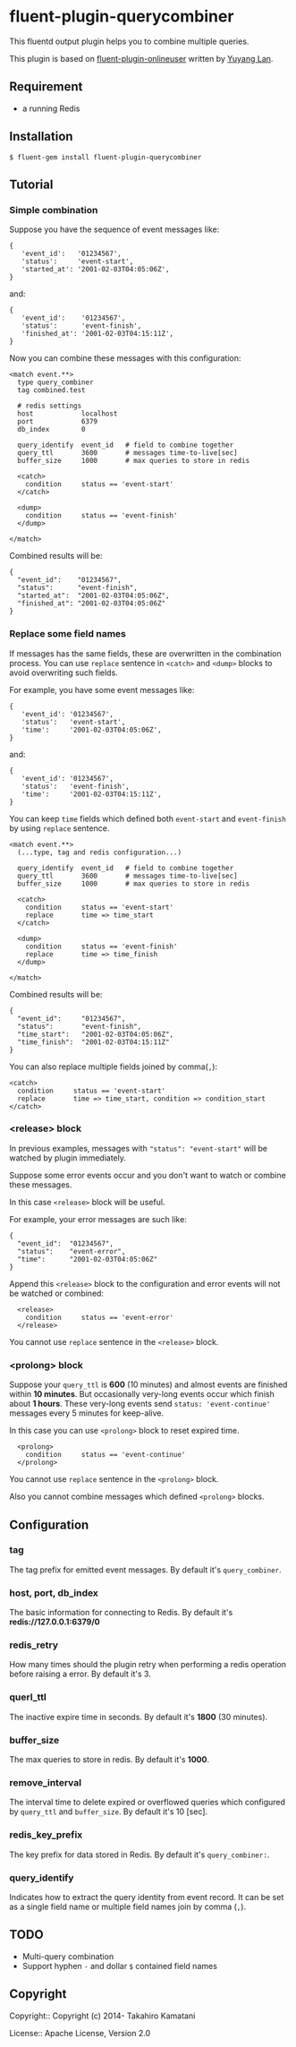 fluent-plugin-querycombiner
===========================
This fluentd output plugin helps you to combine multiple queries.

This plugin is based on [fluent-plugin-onlineuser](https://github.com/y-lan/fluent-plugin-onlineuser) written by [Yuyang Lan](https://github.com/y-lan).


## Requirement
  * a running Redis

## Installation

```
$ fluent-gem install fluent-plugin-querycombiner
```


## Tutorial
### Simple combination

Suppose you have the sequence of event messages like:

```
{
   'event_id':   '01234567',
   'status':     'event-start',
   'started_at': '2001-02-03T04:05:06Z',
}
```

and:

```
{
   'event_id':    '01234567',
   'status':      'event-finish',
   'finished_at': '2001-02-03T04:15:11Z',
}
```

Now you can combine these messages with this configuration:

```
<match event.**>
  type query_combiner
  tag combined.test

  # redis settings
  host            localhost
  port            6379
  db_index        0

  query_identify  event_id   # field to combine together
  query_ttl       3600       # messages time-to-live[sec]
  buffer_size     1000       # max queries to store in redis

  <catch>
    condition     status == 'event-start'
  </catch>

  <dump>
    condition     status == 'event-finish'
  </dump>

</match>
```

Combined results will be:

```
{
  "event_id":    "01234567",
  "status":      "event-finish",
  "started_at":  "2001-02-03T04:05:06Z",
  "finished_at": "2001-02-03T04:05:06Z"
}
```

### Replace some field names

If messages has the same fields, these are overwritten in the combination process. You can use `replace` sentence in `<catch>` and `<dump>` blocks to avoid overwriting such fields.

For example, you have some event messages like:

```
{
   'event_id': '01234567',
   'status':   'event-start',
   'time':     '2001-02-03T04:05:06Z',
}
```

and:

```
{
   'event_id': '01234567',
   'status':   'event-finish',
   'time':     '2001-02-03T04:15:11Z',
}
```

You can keep `time` fields which defined both `event-start` and `event-finish` by using `replace` sentence.

```
<match event.**>
  (...type, tag and redis configuration...)

  query_identify  event_id   # field to combine together
  query_ttl       3600       # messages time-to-live[sec]
  buffer_size     1000       # max queries to store in redis

  <catch>
    condition     status == 'event-start'
    replace       time => time_start
  </catch>

  <dump>
    condition     status == 'event-finish'
    replace       time => time_finish
  </dump>

</match>
```

Combined results will be:

```
{
  "event_id":     "01234567",
  "status":       "event-finish",
  "time_start":   "2001-02-03T04:05:06Z",
  "time_finish":  "2001-02-03T04:15:11Z"
}
```

You can also replace multiple fields joined by comma(`,`):

```
<catch>
  condition     status == 'event-start'
  replace       time => time_start, condition => condition_start
</catch>
```

### \<release\> block

In previous examples, messages with `"status": "event-start"` will be watched by plugin immediately.

Suppose some error events occur and you don't want to watch or combine these messages.

In this case `<release>` block will be useful.

For example, your error messages are such like:

```
{
  "event_id":  "01234567",
  "status":    "event-error",
  "time":      "2001-02-03T04:05:06Z"
}
```

Append this `<release>` block to the configuration and error events will not be watched or combined:

```
  <release>
    condition     status == 'event-error'
  </release>
```

You cannot use `replace` sentence in the `<release>` block.


### \<prolong\> block

Suppose your `query_ttl` is **600** (10 minutes) and almost events are finished within **10 minutes**. But occasionally very-long events occur which finish about **1 hours**. These very-long events send `status: 'event-continue'` messages every 5 minutes for keep-alive.

In this case you can use `<prolong>` block to reset expired time.

```
  <prolong>
    condition     status == 'event-continue'
  </prolong>
```

You cannot use `replace` sentence in the `<prolong>` block.

Also you cannot combine messages which defined `<prolong>` blocks.


## Configuration

### tag
The tag prefix for emitted event messages. By default it's `query_combiner`.

### host, port, db_index
The basic information for connecting to Redis. By default it's **redis://127.0.0.1:6379/0**

### redis_retry
How many times should the plugin retry when performing a redis operation before raising a error.
By default it's 3.

### querl_ttl
The inactive expire time in seconds. By default it's **1800** (30 minutes).

### buffer_size
The max queries to store in redis. By default it's **1000**.

### remove_interval
The interval time to delete expired or overflowed queries which configured by `query_ttl` and `buffer_size`. By default it's 10 [sec].


### redis_key_prefix

The key prefix for data stored in Redis. By default it's `query_combiner:`.

### query_identify

Indicates how to extract the query identity from event record.
It can be set as a single field name or multiple field names join by comma (`,`).


## TODO

- Multi-query combination
- Support hyphen `-` and dollar `$` contained field names


## Copyright

Copyright:: Copyright (c) 2014- Takahiro Kamatani

License:: Apache License, Version 2.0
